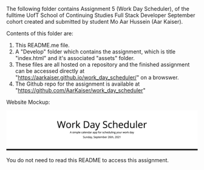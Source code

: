 The following folder contains Assignment 5 (Work Day Scheduler), of the fulltime UofT School of Continuing Studies Full Stack Developer September cohort created and submitted by student Mo Aar Hussein (Aar Kaiser).

Contents of this folder are:

1) This README.me file.
2) A "Develop" folder which contains the assignment, which is title "index.html" and it's associated "assets" folder.
4) These files are all hosted on a repository and the finished assignment can be accessed directly at "https://aarkaiser.github.io/work_day_scheduler/" on  a browswer.
5) The Github repo for the assignment is available at "https://github.com/AarKaiser/work_day_scheduler"

Website Mockup:

<img width="1434" alt="Deployed Project Screenshot Screen Shot" src="https://github.com/AarKaiser/assignment05/blob/main/Develop/Assets/images/screenshot.png">

You do not need to read this README to access this assignment.

